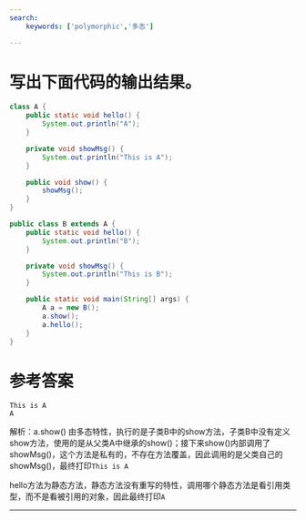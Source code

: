```yaml
---
search:
    keywords: ['polymorphic','多态']

---
```


# 写出下面代码的输出结果。

```java
class A {
	public static void hello() {
		System.out.println("A");
	}

	private void showMsg() {
		System.out.println("This is A");
	}

	public void show() {
		showMsg();
	}
}

public class B extends A {
	public static void hello() {
		System.out.println("B");
	}

	private void showMsg() {
		System.out.println("This is B");
	}

	public static void main(String[] args) {
		A a = new B();
		a.show();
		a.hello();
	}
}
```

# 参考答案
```
This is A
A
```

解析：a.show() 由多态特性，执行的是子类B中的show方法，子类B中没有定义show方法，使用的是从父类A中继承的show()；接下来show()内部调用了showMsg()，这个方法是私有的，不存在方法覆盖，因此调用的是父类自己的showMsg()，最终打印`This is A`

hello方法为静态方法，静态方法没有重写的特性，调用哪个静态方法是看引用类型，而不是看被引用的对象，因此最终打印`A`

---


